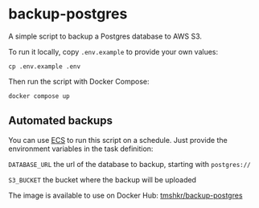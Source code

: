 # backup-postgres

A simple script to backup a Postgres database to AWS S3.

To run it locally, copy `.env.example` to provide your own values:

```
cp .env.example .env
```

Then run the script with Docker Compose:

```
docker compose up
```

## Automated backups

You can use [ECS](https://aws.amazon.com/ecs/) to run this script on a schedule. Just provide the environment variables in the task definition:

`DATABASE_URL` the url of the database to backup, starting with `postgres://`

`S3_BUCKET` the bucket where the backup will be uploaded

The image is available to use on Docker Hub: [tmshkr/backup-postgres](https://hub.docker.com/r/tmshkr/backup-postgres)
